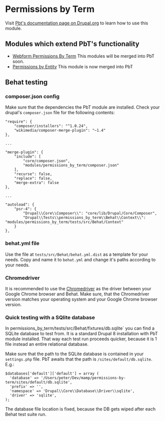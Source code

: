 Permissions by Term
====================================

Visit [Pbt's documentation page on Drupal.org](https://www.drupal.org/docs/8/modules/permissions-by-term) to
learn how to use this module.

## Modules which extend PbT's functionality
- [Webform Permissions By Term](https://www.drupal.org/project/webform_permissions_by_term)
This modules will be merged into PbT soon.
- [Permissions by Entity](https://www.drupal.org/project/permissions_by_entity)
This module is now merged into PbT

## Behat testing

### composer.json config
Make sure that the dependencies the PbT module are installed. Check your drupal's `composer.json` file
for the following contents:

    "require": {
        "composer/installers": "^1.0.24",
        "wikimedia/composer-merge-plugin": "~1.4"
    },
    
    ...
    
    "merge-plugin": {
        "include": [
            "core/composer.json",
            "modules/permissions_by_term/composer.json"
        ],
        "recurse": false,
        "replace": false,
        "merge-extra": false
    },
    
    ...
    
    "autoload": {
        "psr-4": {
            "Drupal\\Core\\Composer\\": "core/lib/Drupal/Core/Composer",
            "Drupal\\Tests\\permissions_by_term\\Behat\\Context\\": "modules/permissions_by_term/tests/src/Behat/Context"
        }
    },
    
### behat.yml file
Use the file at `tests/src/Behat/behat.yml.dist` as a template for your needs. Copy and name it to `behat.yml` and change
it's paths according to your needs.
    
### Chromedriver
It is recommended to use the [Chromedriver](https://sites.google.com/a/chromium.org/chromedriver/) as the driver between
your Google Chrome browser and Behat. Make sure, that the Chromedriver version matches your operating system and your
Google Chrome browser version.

### Quick testing with a SQlite database
In permissions_by_term/tests/src/Behat/fixtures/db.sqlite` you can find a SQLite database to test from. It is a standard
Drupal 8 installation with PbT module installed. That way each test run proceeds quicker, because it is 1 file
instead an entire relational database.

Make sure that the path to the SQLite database is contained in your `settings.php` file. PbT awaits that the path is
`/sites/default/db.sqlite`. E.g.:

    $databases['default']['default'] = array (
      'database' => '/Users/peter/Dev/mamp/permissions-by-term/sites/default/db.sqlite',
      'prefix' => '',
      'namespace' => 'Drupal\\Core\\Database\\Driver\\sqlite',
      'driver' => 'sqlite',
    );

The database file location is fixed, because the DB gets wiped after each Behat test suite run.
